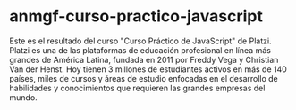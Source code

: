 # anmgf-curso-practico-javascript
Este es el resultado del curso "Curso Práctico de JavaScript" de Platzi. Platzi es una de las plataformas de educación profesional en línea más grandes de América Latina, fundada en 2011 por Freddy Vega y Christian Van der Henst. Hoy tienen 3 millones de estudiantes activos en más de 140 países, miles de cursos y áreas de estudio enfocadas en el desarrollo de habilidades y conocimientos que requieren las grandes empresas del mundo.
